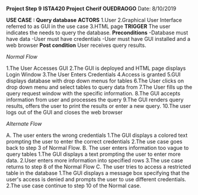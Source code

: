 **Project Step 9**
**ISTA420 Project**
**Cherif OUEDRAOGO**
Date: 8/10/2019

**USE CASE : Query database**
**ACTORS**
 1.User
 2.Graphical User Interface referred to as GUI in the use case
 3.HTML page
**TRIGGER**
The user indicates the needs to query the database.
**Preconditions**
  -Database must have data
  -User must have credentials
  -User must have GUI installed and a web browser 
**Post condition**
  User receives query results.

*Normal Flow*

  1.The User Accesses GUI
  2.The GUI is deployed and HTML page displays Login Window
  3.The User Enters Credentials
  4.Access is granted
  5.GUI displays database with drop down menus for tables
  6.The User clicks on drop down menu and select tables to query data from
  7.The User fills up the query request window with the specific information.
  8.The GUI accepts information from user and processes the query
  9.The GUI renders query results, offers the user to print the results or enter a new query.
 10.The user logs out of the GUI and closes the web browser

*Alternate Flow*

A. The user enters the wrong credentials
   1.The GUI displays a colored text prompting the user to enter the correct credentials
   2.The use case goes back to step 3 of Normal Flow.
B. The user enters information too vague to query tables
  1.The GUI displays a text prompting the user to enter more data.
  2.User enters more information into specified rows
  3.The use case returns to step 8 of the Normal Flow
C. The user tries to access a restricted table in the database
  1.The GUI displays a message box specifying that the user's access is denied and prompts 
   the user to use different credentials.
  2.The use case continue to step 10 of the Normal case.

 
